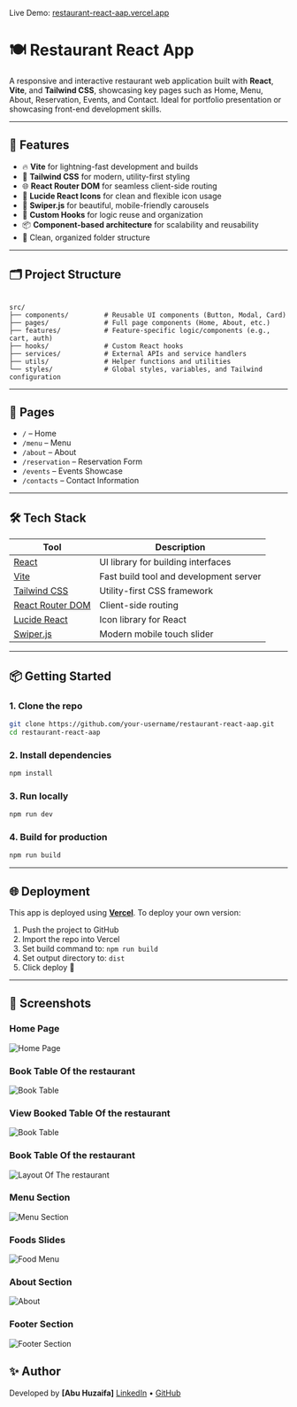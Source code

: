 

Live Demo: [restaurant-react-aap.vercel.app](https://restaurant-react-aap.vercel.app)

# 🍽️ Restaurant React App


A responsive and interactive restaurant web application built with **React**, **Vite**, and **Tailwind CSS**, showcasing key pages such as Home, Menu, About, Reservation, Events, and Contact. Ideal for portfolio presentation or showcasing front-end development skills.

---

## 🚀 Features

- 🔥 **Vite** for lightning-fast development and builds
- 💅 **Tailwind CSS** for modern, utility-first styling
- 🌐 **React Router DOM** for seamless client-side routing
- 🧩 **Lucide React Icons** for clean and flexible icon usage
- 🎠 **Swiper.js** for beautiful, mobile-friendly carousels
- 🧠 **Custom Hooks** for logic reuse and organization
- 📦 **Component-based architecture** for scalability and reusability
- 📁 Clean, organized folder structure

---

## 🗂️ Project Structure

```

src/
├── components/         # Reusable UI components (Button, Modal, Card)
├── pages/              # Full page components (Home, About, etc.)
├── features/           # Feature-specific logic/components (e.g., cart, auth)
├── hooks/              # Custom React hooks
├── services/           # External APIs and service handlers
├── utils/              # Helper functions and utilities
└── styles/             # Global styles, variables, and Tailwind configuration

````

---

## 📄 Pages

- `/` – Home
- `/menu` – Menu
- `/about` – About
- `/reservation` – Reservation Form
- `/events` – Events Showcase
- `/contacts` – Contact Information

---

## 🛠️ Tech Stack

| Tool           | Description                                      |
|----------------|--------------------------------------------------|
| [React](https://reactjs.org/)         | UI library for building interfaces             |
| [Vite](https://vitejs.dev/)           | Fast build tool and development server         |
| [Tailwind CSS](https://tailwindcss.com/) | Utility-first CSS framework                    |
| [React Router DOM](https://reactrouter.com/) | Client-side routing                           |
| [Lucide React](https://lucide.dev/)   | Icon library for React                         |
| [Swiper.js](https://swiperjs.com/)    | Modern mobile touch slider                     |

---

## 📦 Getting Started

### 1. Clone the repo

```bash
git clone https://github.com/your-username/restaurant-react-aap.git
cd restaurant-react-aap
````

### 2. Install dependencies

```bash
npm install
```

### 3. Run locally

```bash
npm run dev
```

### 4. Build for production

```bash
npm run build
```

---

## 🌐 Deployment

This app is deployed using **[Vercel](https://vercel.com/)**. To deploy your own version:

1. Push the project to GitHub
2. Import the repo into Vercel
3. Set build command to: `npm run build`
4. Set output directory to: `dist`
5. Click deploy 🚀

---

## 📸 Screenshots

### Home Page
![Home Page](public/home.png)

### Book Table Of the restaurant
![Book Table](public/bookt.png)

### View Booked Table Of the restaurant
![Book Table](public/vTable.png)

### Book Table Of the restaurant
![Layout Of The restaurant](public/tables-map.png)

### Menu Section
![Menu Section](public/menu.png)

### Foods Slides
![Food Menu](public/sp.png)

### About Section
![About](public/ab.png)

### Footer Section
![Footer Section](public/ft.png)







## ✨ Author

Developed by **\[Abu Huzaifa]**
[LinkedIn](https://linkedin.com/iiuzaifa) • [GitHub](https://www.linkedin.com/in/iiuzaifa/)

